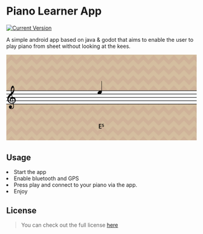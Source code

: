 # Piano Learner App

[![Current Version](https://img.shields.io/badge/version-0.0.1-green.svg)](https://github.com/ChargeIn/PianoLearner)

<!-- Plugin description -->
A simple android app based on java & godot that aims to enable the user to play piano from sheet without looking at the kees.
<!-- Plugin description end -->

![Preview](https://github.com/ChargeIn/PianoLearner/blob/master/.github/demo.png)

## Usage

<li>Start the app</li>
<li>Enable bluetooth and GPS</li>
<li>Press play and connect to your piano via the app.</li>
<li>Enjoy</li>

## License

> You can check out the full license [here](https://github.com/ChargeIn/PianoLearner/blob/master/LICENSE)

